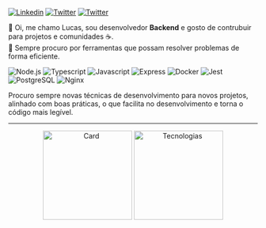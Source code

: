 [![Linkedin][likedin-badge]][linkedin-link] 
[![Twitter][twitter-badge]][twitter-link]
[![Twitter][instagram-badge]][instagram-link]

👋 Oi, me chamo Lucas, sou desenvolvedor **Backend** e gosto de contrubuir para projetos e comunidades ☕.<br>
🌱 Sempre procuro por ferramentas que possam resolver problemas de forma eficiente.

![Node.js][node-dot-js]
![Typescript][typescript]
![Javascript][javascript]
![Express][express]
![Docker][docker]
![Jest][jest]
![PostgreSQL][postgresql]
![Nginx][nginx]

Procuro sempre novas técnicas de desenvolvimento para novos projetos, alinhado com boas práticas, o que facilita no desenvolvimento e torna o código mais legível.

---

<div align="center">
  <img align="center" height="180" src="https://github-readme-stats.vercel.app/api?username=DevRadhy&show_icons=true&theme=dracula" alt="Card" />
  <img align="center" height="180" src="https://github-readme-stats.vercel.app/api/top-langs/?username=DevRadhy&layout=compact&theme=dracula" alt="Tecnologias" />
</div>


<!-- Bages -->
[github-badge]: https://img.shields.io/badge/-DevRadhy-grey?style=for-the-badge&logo=github&color=7242f5 "Github"
[likedin-badge]: https://img.shields.io/badge/-Lucas%20Jantsch%20Guedes-blue?style=for-the-badge&logo=linkedin&color=7242f5 "Linkedin"
[instagram-badge]: https://img.shields.io/badge/-@Dev.Radhy-grey?style=for-the-badge&logo=instagram&logoColor=ffffff&color=7242f5 "Instagram"
[twitter-badge]: https://img.shields.io/badge/-@Dev__Radhy-grey?style=for-the-badge&logo=twitter&logoColor=ffffff&color=7242f5 "Twitter"

<!-- Tools -->
[docker]: https://user-images.githubusercontent.com/50425715/119236855-fee11700-bb0f-11eb-9d81-803771959948.png "Docker"
[node-dot-js]: https://user-images.githubusercontent.com/50425715/117381164-d3c0bb80-aeb1-11eb-9faa-bb7622919a46.png "Node.js"
[typescript]: https://user-images.githubusercontent.com/50425715/117381166-d4595200-aeb1-11eb-9ebf-6946d40f49ba.png "Typescript"
[javascript]: https://user-images.githubusercontent.com/50425715/117381162-d3282500-aeb1-11eb-97d4-a0cee9161151.png "Javascript"
[express]: https://user-images.githubusercontent.com/50425715/117381158-d28f8e80-aeb1-11eb-82c2-5d9e1520cbbe.png "Express"
[postgresql]: https://user-images.githubusercontent.com/50425715/117381165-d3c0bb80-aeb1-11eb-8e93-82676e0b7db6.png "PostgreSQL"
[jest]: https://user-images.githubusercontent.com/50425715/119237075-677cc380-bb11-11eb-9358-376c6bcd0645.png "Jest"
[github]: https://user-images.githubusercontent.com/50425715/119237437-2edde980-bb13-11eb-9ede-000023d3807c.png "Github"
[nginx]: https://user-images.githubusercontent.com/50425715/119852460-afbb2d80-bee5-11eb-9922-7e399830f833.png "Nginx"

<!-- Links -->
[github-link]: https://github.com/DevRadhy
[linkedin-link]: https://www.linkedin.com/in/lucas-jantsch-guedes/
[instagram-link]: https://www.instagram.com/lucasjguedes_
[twitter-link]: https://twitter.com/Dev_Radhy
[spotify-link]: https://open.spotify.com/user/31i6gzydhylswa4pszmgiml2mvna
[youtubemusic-link]: https://music.youtube.com/channel/UCkgWGGoaukJyfu_zu57hcgw
